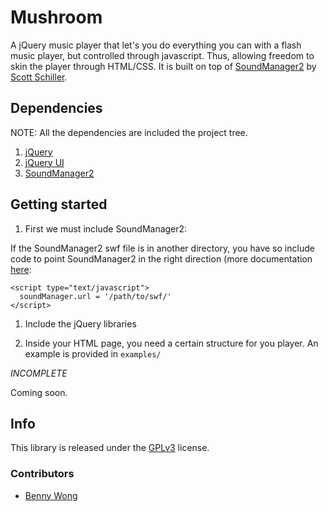 # Mushroom

A jQuery music player that let's you do everything you can with a flash music player,
but controlled through javascript. Thus, allowing freedom to skin the player
through HTML/CSS. It is built on top of
[SoundManager2](http://www.schillmania.com/projects/soundmanager2/)
by [Scott Schiller](http://www.schillmania.com/).

## Dependencies

NOTE: All the dependencies are included the project tree.

1. [jQuery](http://jquery.com/)
1. [jQuery UI](http://ui.jquery.com/)
1. [SoundManager2](http://www.schillmania.com/projects/soundmanager2/)

## Getting started

1. First we must include SoundManager2:

    <script src="/path/to/soundmanager2.js" type="text/javascript"></script>

If the SoundManager2 swf file is in another directory, you have so include code
to point SoundManager2 in the right direction (more documentation
[here](http://www.schillmania.com/projects/soundmanager2/doc/#sm-config):

    <script type="text/javascript">
      soundManager.url = '/path/to/swf/'
    </script>

1. Include the jQuery libraries

    <script src="/path/to/jquery.js" type="text/javascript"></script>
    <script src="/path/to/jquery.ui.js" type="text/javascript"></script>

1. Inside your HTML page, you need a certain structure for you player. An example
is provided in `examples/`

_INCOMPLETE_

Coming soon.

## Info

This library is released under the [GPLv3](http://www.gnu.org/licenses/gpl-3.0.txt)
license.

### Contributors

* [Benny Wong](http://github.com/bdotdub/)


